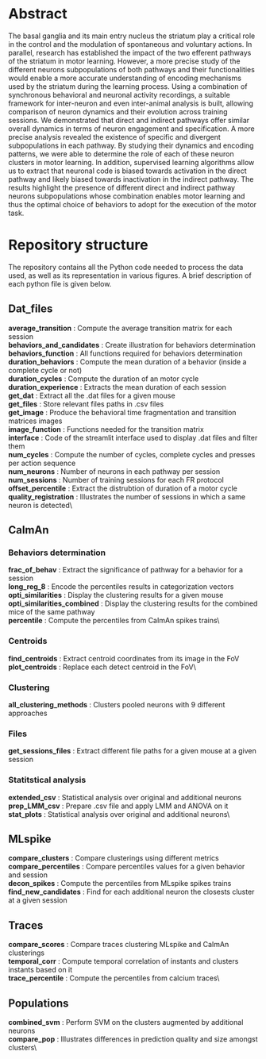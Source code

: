 # Abstract
The basal ganglia and its main entry nucleus the striatum play a critical role in the control and the modulation of spontaneous and voluntary actions. 
In parallel, research has established the impact of the two efferent pathways of the striatum in motor learning. However, a more precise study of the different neurons subpopulations of both pathways and their functionalities would
enable a more accurate understanding of encoding mechanisms used by the striatum during the
learning process. Using a combination of synchronous behavioral and neuronal activity 
recordings, a suitable framework for inter-neuron and even inter-animal analysis is built, allowing
comparison of neuron dynamics and their evolution across training sessions. We demonstrated
that direct and indirect pathways offer similar overall dynamics in terms of neuron engagement
and specification. A more precise analysis revealed the existence of specific and divergent 
subpopulations in each pathway. By studying their dynamics and encoding patterns, we were able
to determine the role of each of these neuron clusters in motor learning. In addition, supervised learning algorithms allow us to extract that neuronal code is biased towards activation in
the direct pathway and likely biased towards inactivation in the indirect pathway. The results
highlight the presence of different direct and indirect pathway neurons subpopulations whose
combination enables motor learning and thus the optimal choice of behaviors to adopt for the
execution of the motor task.


# Repository structure
The repository contains all the Python code needed to process the data used, as well as its representation in various figures. A brief description of each python file is given below.

## Dat_files
**average_transition** : Compute the average transition matrix for each session\
**behaviors_and_candidates** : Create illustration for behaviors determination\
**behaviors_function** : All functions required for behaviors determination\
**duration_behaviors** : Compute the mean duration of a behavior (inside a complete cycle or not)\
**duration_cycles** : Compute the duration of an motor cycle \
**duration_experience** : Extracts the mean duration of each session \
**get_dat** : Extract all the .dat files for a given mouse \
**get_files** : Store relevant files paths in .csv files\
**get_image** : Produce the behavioral time fragmentation and transition matrices images\
**image_function** : Functions needed for the transition matrix \
**interface** : Code of the streamlit interface used to display .dat files and filter them\
**num_cycles** : Compute the number of cycles, complete cycles and presses per action sequence\
**num_neurons** : Number of neurons in each pathway per session \
**num_sessions** : Number of training sessions for each FR protocol \
**offset_percentile** : Extract the distrubtion of duration of a motor cycle \
**quality_registration** : Illustrates the number of sessions in which a same neuron is detected\

## CaImAn

### Behaviors determination

**frac_of_behav** : Extract the significance of pathway for a behavior for a session\
**long_reg_8** : Encode the percentiles results in categorization vectors\
**opti_similarities** : Display the clustering results for a given mouse\
**opti_similarities_combined** : Display the clustering results for the combined mice of the same pathway\
**percentile** : Compute the percentiles from CaImAn spikes trains\

### Centroids

**find_centroids** : Extract centroid coordinates from its image in the FoV\
**plot_centroids** : Replace each detect centroid in the FoV\

### Clustering

**all_clustering_methods** : Clusters pooled neurons with 9 different approaches

### Files

**get_sessions_files** : Extract different file paths for a given mouse at a given session

### Statitstical analysis

**extended_csv** : Statistical analysis over original and additional neurons\
**prep_LMM_csv** : Prepare .csv file and apply LMM and ANOVA on it\
**stat_plots** : Statistical analysis over original and additional neurons\

## MLspike

**compare_clusters** : Compare clusterings using different metrics \
**compare_percentiles** : Compare percentiles values for a given behavior and session \
**decon_spikes** : Compute the percentiles from MLspike spikes trains\
**find_new_candidates** : Find for each additional neuron the closests cluster at a given session

## Traces

**compare_scores** : Compare traces clustering MLspike and CaImAn clusterings\
**temporal_corr** : Compute temporal correlation of instants and clusters instants based on it \
**trace_percentile** : Compute the percentiles from calcium traces\

## Populations

**combined_svm** : Perform SVM on the clusters augmented by additional neurons\
**compare_pop** : Illustrates differences in prediction quality and size amongst clusters\



